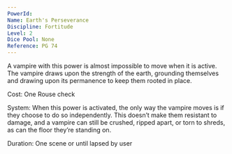 ```yaml
---
PowerId: 
Name: Earth's Perseverance
Discipline: Fortitude
Level: 2
Dice Pool: None
Reference: PG 74
---
```

A vampire with this power is almost impossible to move when it is active. The vampire draws upon the strength of the earth, grounding themselves and drawing upon its permanence to keep them rooted in place. 

Cost: One Rouse check 

System: When this power is activated, the only way the vampire moves is if they choose to do so independently. This doesn’t make them resistant to damage, and a vampire can still be crushed, ripped apart, or torn to shreds, as can the floor they’re standing on. 

Duration: One scene or until lapsed by user